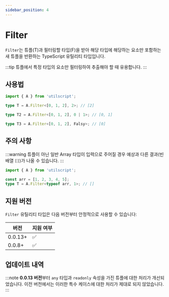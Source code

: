 ```yaml
---
sidebar_position: 4
---
```


# Filter

`Filter`는 튜플(T)과 필터링할 타입(F)을 받아 해당 타입에 해당하는 요소만 포함하는 새 튜플을 반환하는 TypeScript 유틸리티 타입입니다.

:::tip
튜플에서 특정 타입의 요소만 필터링하여 추출해야 할 때 유용합니다.
:::

## 사용법

```ts
import { A } from 'utilscript';

type T = A.Filter<[0, 1, 2], 2>; // [2]

type T2 = A.Filter<[0, 1, 2], 0 | 1>; // [0, 1]

type T3 = A.Filter<[0, 1, 2], Falsy>; // [0]
```

## 주의 사항

:::warning
튜플이 아닌 일반 Array 타입이 입력으로 주어질 경우 예상과 다른 결과(빈 배열 `[]`)가 나올 수 있습니다.
:::

```ts
import { A } from 'utilscript';

const arr = [1, 2, 3, 4, 5];
type T = A.Filter<typeof arr, 1>; // []
```

## 지원 버전

`Filter` 유틸리티 타입은 다음 버전부터 안정적으로 사용할 수 있습니다:

| 버전    | 지원 여부 |
| ------- | --------- |
| 0.0.13+ | ✅        |
| 0.0.8+  | ✅        |

## 업데이트 내역

:::note
**0.0.13 버전**부터 `any` 타입과 `readonly` 속성을 가진 튜플에 대한 처리가 개선되었습니다. 이전 버전에서는 이러한 특수 케이스에 대한 처리가 제대로 되지 않았습니다.
:::
